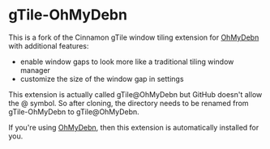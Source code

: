 # gTile-OhMyDebn

This is a fork of the Cinnamon gTile window tiling extension for [OhMyDebn](https://github.com/dougburks/OhMyDebn) with additional features:
- enable window gaps to look more like a traditional tiling window manager
- customize the size of the window gap in settings

This extension is actually called gTile@OhMyDebn but GitHub doesn't allow the @ symbol. So after cloning, the directory needs to be renamed from gTile-OhMyDebn to gTile@OhMyDebn.

If you're using [OhMyDebn](https://github.com/dougburks/OhMyDebn), then this extension is automatically installed for you.
